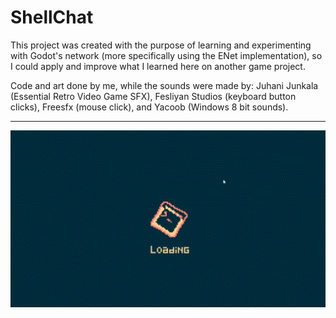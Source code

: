 # ShellChat

This project was created with the purpose of learning and experimenting with Godot's network (more specifically using the ENet implementation), so I could apply and improve what I learned here on another game project.


Code and art done by me, while the sounds were made by: Juhani Junkala (Essential Retro Video Game SFX), Fesliyan Studios (keyboard button clicks), Freesfx (mouse click), and Yacoob (Windows 8 bit sounds).

---

![screen](shellchatx2.GIF)
